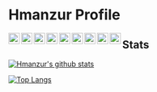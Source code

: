 # Hmanzur Profile

<div>
  <a href="https://twitter.com/habibmanzur">
    <img align="left" alt="Twitter" width="22px" src="https://cdn.jsdelivr.net/npm/simple-icons@v3/icons/twitter.svg" />
  </a>

  <a href="https://www.linkedin.com/in/habibmanzur/">
    <img align="left" alt="Linkedin" width="22px" src="https://cdn.jsdelivr.net/npm/simple-icons@v3/icons/linkedin.svg" />
  </a>

  <a href="https://t.me/hmanzur">
    <img align="left" alt="Telegram" width="22px" src="https://cdn.jsdelivr.net/npm/simple-icons@v3/icons/telegram.svg" />
  </a>

  <a href="https://www.reddit.com/user/hmanzur/">
    <img align="left" alt=" Reddit" width="22px" src="https://cdn.jsdelivr.net/npm/simple-icons@v3/icons/reddit.svg" />
  </a>

  <a href="https://dev.to/habibmanzur">
    <img align="left" alt="Dev" width="22px" src="https://cdn.jsdelivr.net/npm/simple-icons@3.5.0/icons/dev-dot-to.svg" />
  </a>

  <a href="https://gitlab.com/hmanzur">
    <img align="left" alt="Gitlab" width="22px" src="https://cdn.jsdelivr.net/npm/simple-icons@3.5.0/icons/gitlab.svg" />
  </a>

  <a href="https://stackoverflow.com/users/8877452/habib">
    <img align="left" alt="Stack Overflow" width="22px" src="https://cdn.jsdelivr.net/npm/simple-icons@3.5.0/icons/stackoverflow.svg" />
  </a>

  <a href="https://www.twitch.tv/hmanzur">
    <img align="left" alt="Twitch" width="22px" src="https://cdn.jsdelivr.net/npm/simple-icons@3.5.0/icons/twitch.svg" />
  </a>

  <a href="mailto:hmanzursoft@gmail.com">
    <img align="left" alt="Gmail" width="22px" src="https://cdn.jsdelivr.net/npm/simple-icons@3.5.0/icons/gmail.svg" />
  </a>
</div>

## Stats

[![Hmanzur's github stats](https://github-readme-stats.vercel.app/api?username=hmanzur&show_icons=true)](https://github.com/hmanzur)

[![Top Langs](https://github-readme-stats.vercel.app/api/top-langs/?username=hmanzur&layout=compact)](https://github.com/hmanzur)
